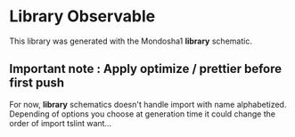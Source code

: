 # Library Observable

This library was generated with the Mondosha1 **library** schematic.

## Important note : Apply optimize / prettier before first push

For now, **library** schematics doesn't handle import with name alphabetized.
Depending of options you choose at generation time it could change the order of import tslint want...
